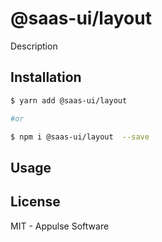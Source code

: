 # @saas-ui/layout

Description

## Installation

```sh
$ yarn add @saas-ui/layout

#or

$ npm i @saas-ui/layout  --save
```

## Usage

## License

MIT - Appulse Software
